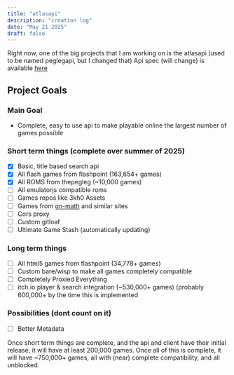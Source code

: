 ```yaml
---
title: "atlasapi"
description: "creation log"
date: "May 21 2025"
draft: false
---
```

Right now, one of the big projects that I am working on is the atlasapi (used to be named peglegapi, but I changed that)
Api spec (will change) is available [here](https://pegleg.stoplight.io/docs/peglegapi)
## Project Goals
### Main Goal
- Complete, easy to use api to make playable online the largest number of games possible
### Short term things (complete over summer of 2025)
- [x] Basic, title based search api
- [x] All flash games from flashpoint (163,654+ games)
- [x] All ROMS from thepegleg (~10,000 games)
- [ ] All emulatorjs compatible roms 
- [ ] Games repos like 3kh0 Assets
- [ ] Games from [gn-math](https://gn-math.github.io) and similar sites
- [ ] Cors proxy
- [ ] Custom gitloaf
- [ ] Ultimate Game Stash (automatically updating)
### Long term things
- [ ] All html5 games from flashpoint (34,778+ games)
- [ ] Custom bare/wisp to make all games completely compatible
- [ ] Completely Proxied Everything  
- [ ] itch.io player & search integration (~530,000+ games) (probably 600,000+ by the time this is implemented
### Possibilities (dont count on it)
- [ ] Better Metadata

Once short term things are complete, and the api and client have their initial release, it will have at least 200,000 games.
Once all of this is complete, it will have ~750,000+ games, all with (near) complete compatibility, and all unblocked.

